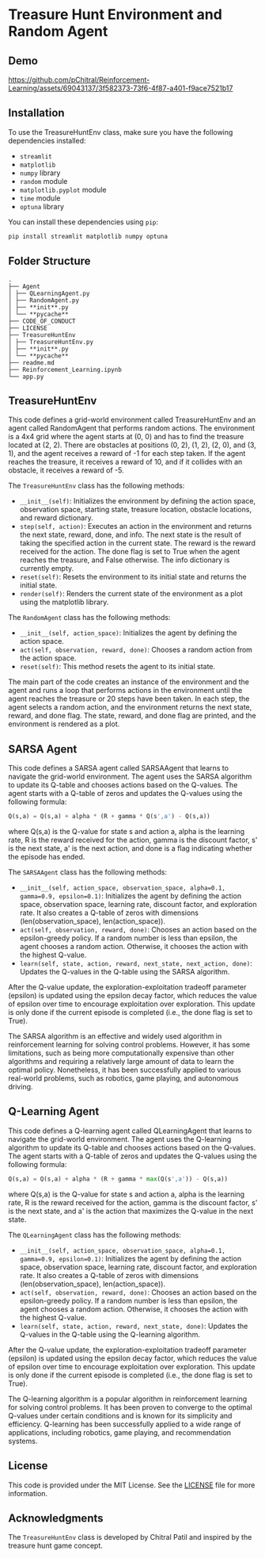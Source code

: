 # Treasure Hunt Environment and Random Agent

## Demo

https://github.com/pChitral/Reinforcement-Learning/assets/69043137/3f582373-73f6-4f87-a401-f9ace7521b17

## Installation

To use the TreasureHuntEnv class, make sure you have the following dependencies installed:

- `streamlit`
- `matplotlib`
- `numpy` library
- `random` module
- `matplotlib.pyplot` module
- `time` module
- `optuna` library

You can install these dependencies using `pip`:

```python
pip install streamlit matplotlib numpy optuna
```

## Folder Structure

```
.
├── Agent
│ ├── QLearningAgent.py
│ ├── RandomAgent.py
│ ├── **init**.py
│ └── **pycache**
├── CODE_OF_CONDUCT
├── LICENSE
├── TreasureHuntEnv
│ ├── TreasureHuntEnv.py
│ ├── **init**.py
│ └── **pycache**
├── readme.md
├── Reinforcement_Learning.ipynb
└── app.py
```

## TreasureHuntEnv

This code defines a grid-world environment called TreasureHuntEnv and an agent called RandomAgent that performs random actions. The environment is a 4x4 grid where the agent starts at (0, 0) and has to find the treasure located at (2, 2). There are obstacles at positions (0, 2), (1, 2), (2, 0), and (3, 1), and the agent receives a reward of -1 for each step taken. If the agent reaches the treasure, it receives a reward of 10, and if it collides with an obstacle, it receives a reward of -5.

The `TreasureHuntEnv` class has the following methods:

- `__init__(self)`: Initializes the environment by defining the action space, observation space, starting state, treasure location, obstacle locations, and reward dictionary.
- `step(self, action)`: Executes an action in the environment and returns the next state, reward, done, and info. The next state is the result of taking the specified action in the current state. The reward is the reward received for the action. The done flag is set to True when the agent reaches the treasure, and False otherwise. The info dictionary is currently empty.
- `reset(self)`: Resets the environment to its initial state and returns the initial state.
- `render(self)`: Renders the current state of the environment as a plot using the matplotlib library.

The `RandomAgent` class has the following methods:

- `__init__(self, action_space)`: Initializes the agent by defining the action space.
- `act(self, observation, reward, done)`: Chooses a random action from the action space.
- `reset(self)`: This method resets the agent to its initial state.

The main part of the code creates an instance of the environment and the agent and runs a loop that performs actions in the environment until the agent reaches the treasure or 20 steps have been taken. In each step, the agent selects a random action, and the environment returns the next state, reward, and done flag. The state, reward, and done flag are printed, and the environment is rendered as a plot.

## SARSA Agent

This code defines a SARSA agent called SARSAAgent that learns to navigate the grid-world environment. The agent uses the SARSA algorithm to update its Q-table and chooses actions based on the Q-values. The agent starts with a Q-table of zeros and updates the Q-values using the following formula:

```python
Q(s,a) = Q(s,a) + alpha * (R + gamma * Q(s',a') - Q(s,a))
```

where Q(s,a) is the Q-value for state s and action a, alpha is the learning rate, R is the reward received for the action, gamma is the discount factor, s' is the next state, a' is the next action, and done is a flag indicating whether the episode has ended.

The `SARSAAgent` class has the following methods:

- `__init__(self, action_space, observation_space, alpha=0.1, gamma=0.9, epsilon=0.1)`: Initializes the agent by defining the action space, observation space, learning rate, discount factor, and exploration rate. It also creates a Q-table of zeros with dimensions (len(observation_space), len(action_space)).
- `act(self, observation, reward, done)`: Chooses an action based on the epsilon-greedy policy. If a random number is less than epsilon, the agent chooses a random action. Otherwise, it chooses the action with the highest Q-value.
- `learn(self, state, action, reward, next_state, next_action, done)`: Updates the Q-values in the Q-table using the SARSA algorithm.

After the Q-value update, the exploration-exploitation tradeoff parameter (epsilon) is updated using the epsilon decay factor, which reduces the value of epsilon over time to encourage exploitation over exploration. This update is only done if the current episode is completed (i.e., the done flag is set to True).

The SARSA algorithm is an effective and widely used algorithm in reinforcement learning for solving control problems. However, it has some limitations, such as being more computationally expensive than other algorithms and requiring a relatively large amount of data to learn the optimal policy. Nonetheless, it has been successfully applied to various real-world problems, such as robotics, game playing, and autonomous driving.

## Q-Learning Agent

This code defines a Q-learning agent called QLearningAgent that learns to navigate the grid-world environment. The agent uses the Q-learning algorithm to update its Q-table and chooses actions based on the Q-values. The agent starts with a Q-table of zeros and updates the Q-values using the following formula:

```python
Q(s,a) = Q(s,a) + alpha * (R + gamma * max(Q(s',a')) - Q(s,a))
```

where Q(s,a) is the Q-value for state s and action a, alpha is the learning rate, R is the reward received for the action, gamma is the discount factor, s' is the next state, and a' is the action that maximizes the Q-value in the next state.

The `QLearningAgent` class has the following methods:

- `__init__(self, action_space, observation_space, alpha=0.1, gamma=0.9, epsilon=0.1)`: Initializes the agent by defining the action space, observation space, learning rate, discount factor, and exploration rate. It also creates a Q-table of zeros with dimensions (len(observation_space), len(action_space)).
- `act(self, observation, reward, done)`: Chooses an action based on the epsilon-greedy policy. If a random number is less than epsilon, the agent chooses a random action. Otherwise, it chooses the action with the highest Q-value.
- `learn(self, state, action, reward, next_state, done)`: Updates the Q-values in the Q-table using the Q-learning algorithm.

After the Q-value update, the exploration-exploitation tradeoff parameter (epsilon) is updated using the epsilon decay factor, which reduces the value of epsilon over time to encourage exploitation over exploration. This update is only done if the current episode is completed (i.e., the done flag is set to True).

The Q-learning algorithm is a popular algorithm in reinforcement learning for solving control problems. It has been proven to converge to the optimal Q-values under certain conditions and is known for its simplicity and efficiency. Q-learning has been successfully applied to a wide range of applications, including robotics, game playing, and recommendation systems.

## License

This code is provided under the MIT License. See the [LICENSE](LICENSE) file for more information.

## Acknowledgments

The `TreasureHuntEnv` class is developed by Chitral Patil and inspired by the treasure hunt game concept.
